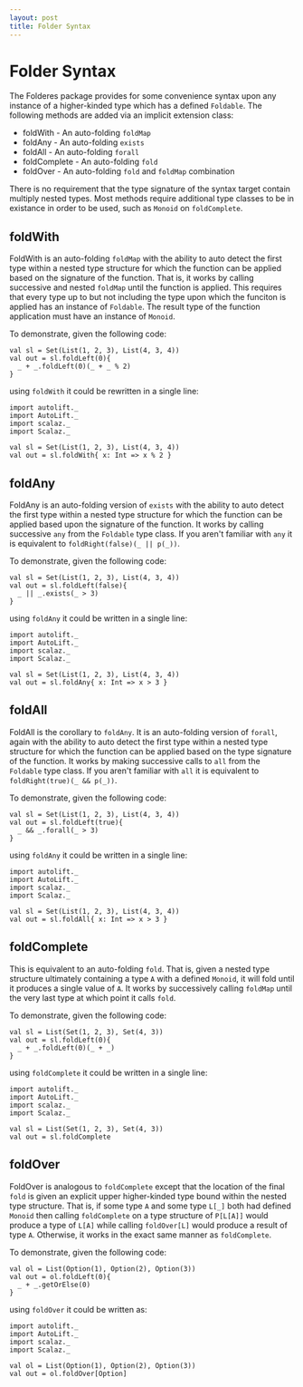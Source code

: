 ```yaml
---
layout: post
title: Folder Syntax
---
```

# Folder Syntax

The Folderes package provides for some convenience syntax upon any instance of a higher-kinded type which has a defined `Foldable`. The following methods are added via an implicit extension class:

 * foldWith - An auto-folding `foldMap`
 * foldAny - An auto-folding `exists`
 * foldAll - An auto-folding `forall`
 * foldComplete - An auto-folding `fold`
 * foldOver - An auto-folding `fold` and `foldMap` combination

There is no requirement that the type signature of the syntax target contain multiply nested types. Most methods require additional type classes to be in existance in order to be used, such as `Monoid` on `foldComplete`.

## foldWith

FoldWith is an auto-folding `foldMap` with the ability to auto detect the first type within a nested type structure for which the function can be applied based on the signature of the function. That is, it works by calling successive  and nested `foldMap` until the function is applied. This requires that every type up to but not including the type upon which the funciton is applied has an instance of `Foldable`. The result type of the function application must have an instance of `Monoid`.

To demonstrate, given the following code:

```tut
val sl = Set(List(1, 2, 3), List(4, 3, 4))
val out = sl.foldLeft(0){
  _ + _.foldLeft(0)(_ + _ % 2)
}
```

using `foldWith` it could be rewritten in a single line:

```tut
import autolift._
import AutoLift._
import scalaz._
import Scalaz._

val sl = Set(List(1, 2, 3), List(4, 3, 4))
val out = sl.foldWith{ x: Int => x % 2 }
```

## foldAny

FoldAny is an auto-folding version of `exists` with the ability to auto detect the first type within a nested type structure for which the function can be applied based upon the signature of the function. It works by calling successive `any` from the `Foldable` type class. If you aren't familiar with `any` it is equivalent to `foldRight(false)(_ || p(_))`.

To demonstrate, given the following code:

```tut
val sl = Set(List(1, 2, 3), List(4, 3, 4))
val out = sl.foldLeft(false){
  _ || _.exists(_ > 3)
}
```

using `foldAny` it could be written in a single line:

```tut
import autolift._
import AutoLift._
import scalaz._
import Scalaz._

val sl = Set(List(1, 2, 3), List(4, 3, 4))
val out = sl.foldAny{ x: Int => x > 3 }
```

## foldAll

FoldAll is the corollary to `foldAny`. It is an auto-folding version of `forall`, again with the ability to auto detect the first type within a nested type structure for which the function can be applied based on the type signature of the function. It works by making successive calls to `all` from the `Foldable` type class. If you aren't familiar with `all` it is equivalent to `foldRight(true)(_ && p(_))`.

To demonstrate, given the following code:

```tut
val sl = Set(List(1, 2, 3), List(4, 3, 4))
val out = sl.foldLeft(true){
  _ && _.forall(_ > 3)
}
```

using `foldAny` it could be written in a single line:

```tut
import autolift._
import AutoLift._
import scalaz._
import Scalaz._

val sl = Set(List(1, 2, 3), List(4, 3, 4))
val out = sl.foldAll{ x: Int => x > 3 }
```

## foldComplete

This is equivalent to an auto-folding `fold`. That is, given a nested type structure ultimately containing a type `A` with a defined `Monoid`, it will fold until it produces a single value of `A`. It works by successively calling `foldMap` until the very last type at which point it calls `fold`.

To demonstrate, given the following code:

```tut
val sl = List(Set(1, 2, 3), Set(4, 3))
val out = sl.foldLeft(0){
  _ + _.foldLeft(0)(_ + _)
}
```

using `foldComplete` it could be written in a single line:

```tut
import autolift._
import AutoLift._
import scalaz._
import Scalaz._

val sl = List(Set(1, 2, 3), Set(4, 3))
val out = sl.foldComplete
```

## foldOver

FoldOver is analogous to `foldComplete` except that the location of the final `fold` is given an explicit upper higher-kinded type bound within the nested type structure. That is, if some type `A` and some type `L[_]` both had defined `Monoid` then calling `foldComplete` on a type structure of `P[L[A]]` would produce a type of `L[A]` while calling `foldOver[L]` would produce a result of type `A`. Otherwise, it works in the exact same manner as `foldComplete`.

To demonstrate, given the following code:

```tut
val ol = List(Option(1), Option(2), Option(3))
val out = ol.foldLeft(0){ 
  _ + _.getOrElse(0)
}
```

using `foldOver` it could be written as:

```tut
import autolift._
import AutoLift._
import scalaz._
import Scalaz._

val ol = List(Option(1), Option(2), Option(3))
val out = ol.foldOver[Option]
```